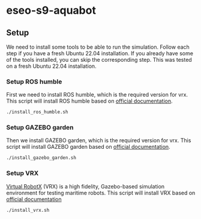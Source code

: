 # eseo-s9-aquabot

## Setup

We need to install some tools to be able to run the simulation. Follow each step if you have a fresh Ubuntu 22.04 installation. If you already have some of the tools installed, you can skip the corresponding step. This was tested on a fresh Ubuntu 22.04 installation.

### Setup ROS humble

First we need to install ROS humble, which is the required version for vrx. This script will install ROS humble based on [official documentation](https://docs.ros.org/en/humble/Installation.html).

```bash
./install_ros_humble.sh
```

### Setup GAZEBO garden

Then we install GAZEBO garden, which is the required version for vrx. This script will install GAZEBO garden based on [official documentation](https://gazebosim.org/docs/garden/install_ubuntu).

```bash
./install_gazebo_garden.sh
```

### Setup VRX

[Virtual RobotX](https://github.com/osrf/vrx) (VRX) is a high fidelity, Gazebo-based simulation environment for testing maritime robots. This script will install VRX based on [official documentation](https://github.com/osrf/vrx/wiki/getting_started_tutorial)

```bash
./install_vrx.sh
```
